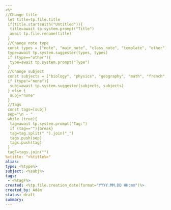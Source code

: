 ```yaml
---
<%*
//Change title
 let title=tp.file.title
 if(title.startsWith("Untitled")){
  title=await tp.system.prompt("Title")
  await tp.file.rename(title)
 }
 //Change note type
 const types = ["note", "main_note", "class_note", "template", "other"]
 type=await tp.system.suggester(types, types)
 if (type=="other"){
  type=await tp.system.prompt("Type")
 }
 //Change subject
 const subjects = ["biology", "physics", "geography", "math", "french", "german", "spanish", "history", "magyar", "chemistry", "none"]
 if (type!="none"){
  subj=await tp.system.suggester(subjects, subjects)
 } else {
  subj="none"
 }
 //Tags
 const tags=[subj]
 sep="\n - "
 while (true){
  tag=await tp.system.prompt("Tag:")
  if (tag==""){break}
  tag=tag.split(" ").join("_")
  tags.push(sep)
  tags.push(tag)
 }
 tagF=tags.join("")
%>title: "<%title%>"
alias: 
type: <%type%>
subject: <%subj%>
tags:
 - <%tagF%>
created: <%tp.file.creation_date(format="YYYY.MM.DD HH:mm")%>
created_by: Ádám
status: draft
summary: 
---
```

